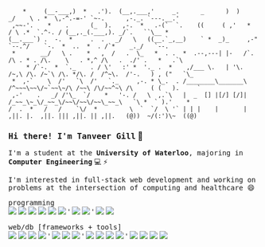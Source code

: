         *     (__-___,)  *   .').  (__,.___,'     _.      _      )  )      _/    \ . *  \,-^.-=-' `~-.      ,-._. `---.__.'
     ,~~-'.    *    .      (_  ).   ,-.  *   .-(`  `.    ((     ( ,'   *  / \ .*  `.^-. / (__,._(.___,). _/`.   ``\__ *
    (__.___`) .  -.  *     .  .   _/   \   ((__.`_,__)    ` *  _)_     ,-"   `--.^/    `-.  *  ..  *  . /`*    _._/   `--.
     *       __/   \ .    *   ,  /   .  \_   *  . .  *  .--,---| |-   /`. /\ . * . /\.    \   . *,^ /\   .  ./' .   *   .`\
         * /`-.  *  `._    . / \'   :' *  '._ .  *    ,/___ \.   | '\.   /~,\ /\. /~`\ /\. */\. /  /^~\.  /'-.   ) , ("   `\_ 
     *  ,-`    \  /'   `\  /'   `._     ,-. * \_.  . /________\_______\ /^~~~\~~\/~`~~\~/\ /~~\ /\/~~^~\ /\     ( (   ).     `
     ,-'    .   _/ /'\_  `/    *   '-. /   \  ,.`\   |  _  [] |[/] [/]| /_~~_\~_\/_~~_\/~~\/~~\/~~\_~~_\   `\ *  ` ).'    *   
    /  .  *   /   /    `\/  *         \  `  `/  \ '` | | |    |       |  ,||. |.  ,||. ||| ,||. || ,||.   (@))  ~/(:')\~  ((@)
 
<h3><samp>Hi there! I'm <a href="https://tanveergill.me" style="text-decoration: none">Tanveer Gill</a></samp> 👋</h3>
<p><samp>I'm a student at the <b>University of Waterloo</b>, majoring in <b>Computer Engineering</b></samp> 💻 ⚡️</p>
<p style="font-size:"0.5em";"><samp>I'm interested in full-stack web development and working on problems at the intersection of computing and healthcare 😄</samp></p>

<p><samp>programming</samp><br>
	<img src="https://img.shields.io/badge/-C-A8B9CC?logo=c&logoColor=white">
	<img src="https://img.shields.io/badge/-C++-00599C?logo=cplusplus&logoColor=white">
	<img src="https://img.shields.io/badge/-Java-ED8B00?logoColor=white">
	<img src="https://img.shields.io/badge/-Python-3776AB?logo=python&logoColor=white">
	<img src="https://img.shields.io/badge/-JavaScript-F7DF1E?logo=javascript&logoColor=white">
	<img src='https://img.shields.io/badge/-TypeScript-3178C6?logo=typescript&logoColor=white'>
	'
	<img src="https://img.shields.io/badge/-HTML5-E34F26?logo=html5&logoColor=white">
	<img src="https://img.shields.io/badge/-CSS-1572B6?logo=css3&logoColor=white">
	'
	<img src="https://img.shields.io/badge/-Bash-4EAA25?logo=gnubash&logoColor=white">
	<img src="https://img.shields.io/badge/-git-F05032?logo=git&logoColor=white">
</p>
<p><samp>web/db [frameworks + tools]</samp><br>
	<img src="https://img.shields.io/badge/-React.js-61DAFB?logo=react&logoColor=white">
	<img src="https://img.shields.io/badge/-Node.js-339933?logo=node.js&logoColor=white">
	<img src="https://img.shields.io/badge/-Express.js-000000?logo=express&logoColor=white">
	<img src="https://img.shields.io/badge/-Flask-000000?logo=flask&logoColor=white">
	'
	<img src="https://img.shields.io/badge/-TailwindCSS-06B6D4?logo=tailwindcss&logoColor=white">
	<img src="https://img.shields.io/badge/-MaterialUI-007FFF?logo=mui&logoColor=white">
	<img src="https://img.shields.io/badge/-Chart.js-FF6384?logo=chart.js&logoColor=white">
	'
	<img src="https://img.shields.io/badge/-SQL Server-CC2927?logo=microsoftsqlserver&logoColor=white">
	<img src="https://img.shields.io/badge/-MySQL-4479A1?logo=mysql&logoColor=white">
	<img src="https://img.shields.io/badge/-Redis-DC382D?logo=redis&logoColor=white">
	<img src="https://img.shields.io/badge/-MongoDB-47A248?logo=mongodb&logoColor=white">
	'
    	<img src="https://img.shields.io/badge/-JWT-000000?logo=jsonwebtokens&logoColor=white">
	<img src="https://img.shields.io/badge/-Insomnia-4000BF?logo=insomnia&logoColor=white">
	<img src="https://img.shields.io/badge/-Postman-FF6C37?logo=postman&logoColor=white">
    <img src="https://img.shields.io/badge/-Playwright-2EAD33?logo=playwright&logoColor=white">
</p>
